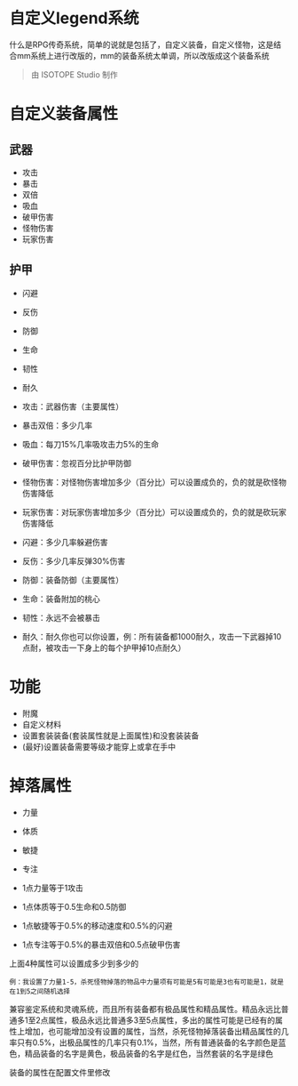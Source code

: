 # 自定义legend系统
什么是RPG传奇系统，简单的说就是包括了，自定义装备，自定义怪物，这是结合mm系统上进行改版的，mm的装备系统太单调，所以改版成这个装备系统

> 由 ISOTOPE Studio 制作

# 自定义装备属性
## 武器
- 攻击
- 暴击
- 双倍
- 吸血
- 破甲伤害
- 怪物伤害
- 玩家伤害

## 护甲
- 闪避
- 反伤
- 防御
- 生命
- 韧性
- 耐久

- 攻击：武器伤害（主要属性）
- 暴击双倍：多少几率
- 吸血：每刀15%几率吸攻击力5%的生命
- 破甲伤害：忽视百分比护甲防御
- 怪物伤害：对怪物伤害增加多少（百分比）可以设置成负的，负的就是砍怪物伤害降低
- 玩家伤害：对玩家伤害增加多少（百分比）可以设置成负的，负的就是砍玩家伤害降低

- 闪避：多少几率躲避伤害
- 反伤：多少几率反弹30%伤害
- 防御：装备防御（主要属性）
- 生命：装备附加的桃心
- 韧性：永远不会被暴击
- 耐久：耐久你也可以你设置，例：所有装备都1000耐久，攻击一下武器掉10点耐，被攻击一下身上的每个护甲掉10点耐久）

# 功能
- 附魔
- 自定义材料
- 设置套装装备(套装属性就是上面属性)和没套装装备
- (最好)设置装备需要等级才能穿上或拿在手中

# 掉落属性
- 力量
- 体质
- 敏捷
- 专注

- 1点力量等于1攻击
- 1点体质等于0.5生命和0.5防御
- 1点敏捷等于0.5%的移动速度和0.5%的闪避
- 1点专注等于0.5%的暴击双倍和0.5点破甲伤害

上面4种属性可以设置成多少到多少的

	例：我设置了力量1-5，杀死怪物掉落的物品中力量项有可能是5有可能是3也有可能是1，就是在1到5之间随机选择

兼容鉴定系统和灵魂系统，而且所有装备都有极品属性和精品属性。精品永远比普通多1至2点属性，极品永远比普通多3至5点属性，多出的属性可能是已经有的属性上增加，也可能增加没有设置的属性，当然，杀死怪物掉落装备出精品属性的几率只有0.5%，出极品属性的几率只有0.1%，当然，所有普通装备的名字颜色是蓝色，精品装备的名字是黄色，极品装备的名字是红色，当然套装的名字是绿色

装备的属性在配置文件里修改
